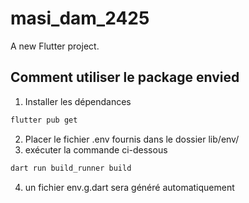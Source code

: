 # masi_dam_2425

A new Flutter project.

## Comment utiliser le package envied

1. Installer les dépendances

```bash
flutter pub get
```

2. Placer le fichier .env fournis dans le dossier lib/env/
3. exécuter la commande ci-dessous

```bash
dart run build_runner build
```

4. un fichier env.g.dart sera généré automatiquement